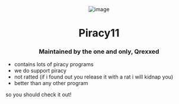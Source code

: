 <div align="center">
  <img src="https://github.com/wrzxw/piracy11/assets/116313580/37a50740-3106-4a34-abac-3590add09d3e" alt="image">
  <br>
  <h1>Piracy11</h1>
  <h3>Maintained by the one and only, Qrexxed</h3>
</div>

- contains lots of piracy programs
- we do support piracy
- not ratted (if i found out you release it with a rat i will kidnap you)
- better than any other program

so you should check it out!
